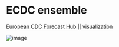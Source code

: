 # ECDC ensemble


[European CDC Forecast Hub || visualization ](https://covid19forecasthub.eu/visualisation.html)

![image](https://user-images.githubusercontent.com/30849720/119270266-b9c0f180-bbb0-11eb-942e-856ce94dc376.png)

